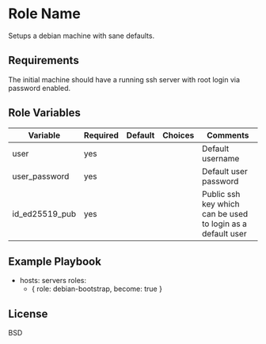 Role Name
=========

Setups a debian machine with sane defaults.

Requirements
------------

The initial machine should have a running ssh server with root login via password enabled.

Role Variables
--------------
| Variable       | Required | Default | Choices | Comments                                                    |
| -------------- | -------- | ------- | ------- | ----------------------------------------------------------- |
| user           | yes      |         |         | Default username                                            |
| user_password  | yes      |         |         | Default user password                                       |
| id_ed25519_pub | yes      |         |         | Public ssh key which can be used to login as a default user |


Example Playbook
----------------
- hosts: servers
  roles:
    - { role: debian-bootstrap, become: true }

License
-------

BSD
